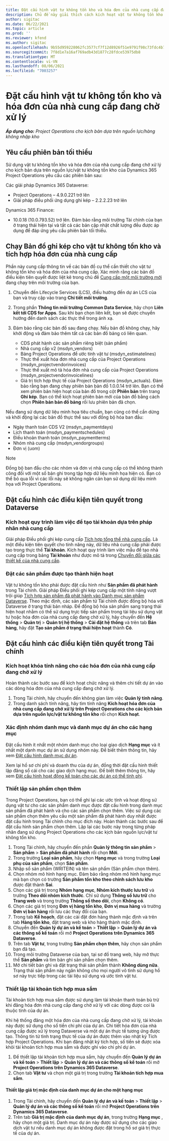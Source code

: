 ```yaml
---
title: Đặt cấu hình vật tư không tồn kho và hóa đơn của nhà cung cấp đang chờ xử lý
description: Chủ đề này giải thích cách kích hoạt vật tư không tồn kho và hóa đơn của nhà cung cấp đang chờ xử lý.
author: sigitac
ms.date: 06/22/2021
ms.topic: article
ms.prod: ''
ms.reviewer: kfend
ms.author: sigitac
ms.openlocfilehash: 9b55d959228062fc3577cf7f12d8926f51e9791f98c73fdc4b78251312a8a77a
ms.sourcegitcommit: 7f8d1e7a16af769adb43d1877c28fdce53975db8
ms.translationtype: MT
ms.contentlocale: vi-VN
ms.lasthandoff: 08/06/2021
ms.locfileid: "7003257"
---
```

# <a name="configure-non-stocked-materials-and-pending-vendor-invoices"></a>Đặt cấu hình vật tư không tồn kho và hóa đơn của nhà cung cấp đang chờ xử lý

_**Áp dụng cho:** Project Operations cho kịch bản dựa trên nguồn lực/hàng không nhập kho_

## <a name="minimum-version-requirement"></a>Yêu cầu phiên bản tối thiểu

Sử dụng vật tư không tồn kho và hóa đơn của nhà cung cấp đang chờ xử lý cho kịch bản dựa trên nguồn lực/vật tư không tồn kho của Dynamics 365 Project Operations yêu cầu các phiên bản sau:

Các giải pháp Dynamics 365 Dataverse:

- Project Operations – 4.9.0.221 trở lên
- Giải pháp điều phối ứng dụng ghi kép – 2.2.2.23 trở lên

Dynamics 365 Finance:
- 10.0.18 (10.0.793.52) trở lên. Đảm bảo rằng môi trường Tài chính của bạn ở trạng thái hiện tại và tất cả các bản cập nhật chất lượng đều được áp dụng để đáp ứng yêu cầu phiên bản tối thiểu.

## <a name="run-dual-write-maps-for-non-stocked-materials-and-vendor-invoice-integration"></a>Chạy Bản đồ ghi kép cho vật tư không tồn kho và tích hợp hóa đơn của nhà cung cấp

Phần này cung cấp thông tin về các bản đồ cụ thể cần thiết cho vật tư không tồn kho và hóa đơn của nhà cung cấp. Xác minh rằng các bản đồ điều kiện tiên quyết được liệt kê trong chủ đề [Cung cấp một môi trường mới](../environment/resource-provision-new-environment.md#run-project-operations-dual-write-maps) đang chạy trên môi trường của bạn.

1. Chuyển đến Lifecycle Services (LCS), điều hướng đến dự án LCS của bạn và truy cập vào trang **Chi tiết môi trường**.
2. Trong phần **Thông tin môi trường Common Data Service**, hãy chọn **Liên kết tới CDS for Apps**. Sau khi bạn chọn liên kết, bạn sẽ được chuyển hướng đến danh sách các thực thể trong ánh xạ.
3. Đảm bảo rằng các bản đồ sau đang chạy. Nếu bản đồ không chạy, hãy khởi động và đảm bảo thêm tất cả các bản đồ bảng có liên quan.

    - CDS phát hành các sản phẩm riêng biệt (sản phẩm)
    - Nhà cung cấp v2 (msdyn_vendors)
    - Bảng Project Operations để ước tính vật tư (msdyn_estimatelines)
    - Thực thể xuất hóa đơn nhà cung cấp của Project Operations (msdyn_projectvendorinvoices)
    - Thực thể xuất mô tả hóa đơn nhà cung cấp của Project Operations (msdyn_projectvendorinvoicelines)
    - Giá trị tích hợp thực tế của Project Operations (msdyn_actuals). Đảm bảo rằng bạn đang chạy phiên bản bản đồ 1.0.0.14 trở lên. Bạn có thể xem phiên bản hiện hoạt của bản đồ trong cột **Phiên bản** trên trang **Ghi kép**. Bạn có thể kích hoạt phiên bản mới của bản đồ bằng cách chọn **Phiên bản bản đồ bảng** rồi lưu phiên bản đã chọn.

Nếu đang sử dụng dữ liệu minh họa tiêu chuẩn, bạn cũng có thể cần dừng và khởi động lại các bản đồ thực thể sau với đồng bộ hóa ban đầu:
  - Ngày thanh toán CDS V2 (msdyn_paymentdays)
  - Lịch thanh toán (msdyn_paymentschedules)
  - Điều khoản thanh toán (msdyn_paymentterms)
  - Nhóm nhà cung cấp (msdyn_vendorgroups)
  - Đơn vị (uom)

> [!NOTE]
> Đồng bộ ban đầu cho các nhóm và đơn vị nhà cung cấp có thể không thành công đối với một số bản ghi trong tập hợp dữ liệu minh họa hiện có. Bạn có thể bỏ qua lỗi vì các lỗi này sẽ không ngăn cản bạn sử dụng dữ liệu minh họa với Project Operations.

## <a name="configure-prerequisites-in-dataverse"></a>Đặt cấu hình các điều kiện tiên quyết trong Dataverse

### <a name="activate-workflow-to-create-accounts-based-on-vendor-entity"></a>Kích hoạt quy trình làm việc để tạo tài khoản dựa trên pháp nhân nhà cung cấp

Giải pháp Điều phối ghi kép cung cấp [Tích hợp tổng thể nhà cung cấp](/dynamics365/fin-ops-core/dev-itpro/data-entities/dual-write/vendor-mapping). Là một điều kiện tiên quyết cho tính năng này, dữ liệu nhà cung cấp phải được tạo trong thực thể **Tài khoản**. Kích hoạt quy trình làm việc mẫu để tạo nhà cung cấp trong bảng **Tài khoản** như được mô tả trong [Chuyển đổi giữa các thiết kế của nhà cung cấp](/dynamics365/fin-ops-core/dev-itpro/data-entities/dual-write/vendor-switch).

### <a name="set-products-to-be-created-as-active"></a>Đặt các sản phẩm được tạo thành hiện hoạt

Vật tư không tồn kho phải được đặt cấu hình như **Sản phẩm đã phát hành** trong Tài chính. Giải pháp Điều phối ghi kép cung cấp một tính năng vượt trội giúp [Tích hợp sản phẩm đã phát hành vào Danh mục sản phẩm Dataverse](/dynamics365/fin-ops-core/dev-itpro/data-entities/dual-write/product-mapping). Theo mặc định, các sản phẩm từ Tài chính được đồng bộ hóa với Dataverse ở trạng thái bản nháp. Để đồng bộ hóa sản phẩm sang trạng thái hiện hoạt nhằm có thể sử dụng trực tiếp sản phẩm trong tài liệu sử dụng vật tư hoặc hóa đơn của nhà cung cấp đang chờ xử lý, hãy chuyển đến **Hệ thống** > **Quản trị** > **Quản trị hệ thống** > **Cài đặt hệ thống** và trên tab **Bán hàng**, hãy đặt **Tạo sản phẩm ở trạng thái hiện hoạt** thành **Có**.

## <a name="configure-prerequisites-in-finance"></a>Đặt cấu hình các điều kiện tiên quyết trong Tài chính

### <a name="enable-the-feature-key-for-pending-vendor-invoices"></a>Kích hoạt khóa tính năng cho các hóa đơn của nhà cung cấp đang chờ xử lý

Hoàn thành các bước sau để kích hoạt chức năng và thêm chi tiết dự án vào các dòng hóa đơn của nhà cung cấp đang chờ xử lý.

1. Trong Tài chính, hãy chuyển đến không gian làm việc **Quản lý tính năng**.
2. Trong danh sách tính năng, hãy tìm tính năng **Kích hoạt hóa đơn của nhà cung cấp đang chờ xử lý trên Project Operations cho các kịch bản dựa trên nguồn lực/vật tư không tồn kho** rồi chọn **Kích hoạt**.

### <a name="define-category-groups-and-project-categories-for-items"></a>Xác định nhóm danh mục và danh mục dự án cho các hạng mục

Đặt cấu hình ít nhất một nhóm danh mục cho loại giao dịch **Hạng mục** và ít nhất một danh mục dự án sử dụng nhóm này. Để biết thêm thông tin, hãy xem [Đặt cấu hình danh mục dự án](../project-accounting/configure-project-categories.md#category-groups).

Xem lại hồ sơ chi phí và doanh thu của dự án, đồng thời đặt cấu hình thiết lập đăng sổ cái cho các giao dịch hạng mục. Để biết thêm thông tin, hãy xem [Đặt cấu hình hoạt động kế toán cho các dự án có thể tính phí](../project-accounting/configure-accounting-billable-projects.md).

### <a name="set-up-a-write-in-product"></a>Thiết lập sản phẩm chọn thêm

Trong Project Operations, bạn có thể ghi lại các ước tính và hoạt động sử dụng vật tư cho các sản phẩm danh mục được đặt cấu hình trong danh mục sản phẩm đã phát hành và cho các sản phẩm chọn thêm. Việc sử dụng các sản phẩm chọn thêm yêu cầu một sản phẩm đã phát hành duy nhất được đặt cấu hình trong Tài chính cho mục đích này. Hoàn thành các bước sau để đặt cấu hình sản phẩm chọn thêm. Lặp lại các bước này trong từng pháp nhân đang sử dụng Project Operations cho các kịch bản nguồn lực/vật tư không tồn kho.

1. Trong Tài chính, hãy chuyển đến phần **Quản lý thông tin sản phẩm** > **Sản phẩm** > **Sản phẩm đã phát hành** rồi chọn **Mới**.
2. Trong trường **Loại sản phẩm**, hãy chọn **Hạng mục** và trong trường **Loại phụ của sản phẩm**, chọn **Sản phẩm**.
3. Nhập số sản phẩm (WRITEIN) và tên sản phẩm (Sản phẩm chọn thêm).
4. Chọn nhóm mô hình hạng mục. Đảm bảo rằng nhóm mô hình hạng mục mà bạn chọn có trường **Sản phẩm tồn kho theo chính sách lưu kho** được đặt thành **Sai**.
5. Chọn các giá trị trong **Nhóm hạng mục**, **Nhóm kích thước lưu trữ** và trường **Theo dõi nhóm kích thước**. Chỉ sử dụng **Thông số lưu trữ** cho **Trang web** và trong trường **Thông số theo dõi**, chọn **Không có**.
6. Chọn các giá trị trong **Đơn vị hàng tồn kho**, **Đơn vị mua hàng** và trường **Đơn vị bán hàng** rồi lưu các thay đổi của bạn.
7. Trong tab **Kế hoạch**, đặt các cài đặt đơn hàng thành mặc định và trên tab **Hàng tồn kho**, đặt trang web và kho hàng thành mặc định.
8. Chuyển đến **Quản lý dự án và kế toán** > **Thiết lập** > **Quản lý dự án và các thông số kế toán** rồi mở **Project Operations trên Dynamics 365 Dataverse**. 
9. Trên tab **Vật tư**, trong trường **Sản phẩm chọn thêm**, hãy chọn sản phẩm bạn đã tạo.
10. Trong môi trường Dataverse của bạn, tại sơ đồ trang web, hãy mở thực thể **Sản phẩm** và tìm bản ghi sản phẩm chọn thêm. 
11. Mở chi tiết bản ghi và đặt trạng thái sản phẩm thành **Không dùng nữa**. Trạng thái sản phẩm này ngăn không cho mọi người vô tình sử dụng hồ sơ này trực tiếp trong các tài liệu sử dụng và ước tính vật tư.

### <a name="set-up-a-procurement-integration-account"></a>Thiết lập tài khoản tích hợp mua sắm

Tài khoản tích hợp mua sắm được sử dụng làm tài khoản thanh toán bù trừ khi đăng hóa đơn nhà cung cấp đang chờ xử lý với các dòng được coi là thuộc tính của dự án.

Khi hệ thống đăng một hóa đơn của nhà cung cấp đang chờ xử lý, tài khoản này được sử dụng cho số tiền chi phí của dự án. Chi tiết hóa đơn của nhà cung cấp được xử lý trong Dataverse và một dự án thực tế tương ứng được tạo. Thông tin từ tình trạng thực tế của dự án được thêm vào nhật ký Tích hợp Project Operations. Khi bạn đăng nhật ký tích hợp, số tiền sẽ được xóa khỏi tài khoản tích hợp mua sắm và được ghi vào chi phí dự án.

1. Để thiết lập tài khoản tích hợp mua sắm, hãy chuyển đến **Quản lý dự án và kế toán** > **Thiết lập** > **Quản lý dự án và các thông số kế toán** rồi mở **Project Operations trên Dynamics 365 Dataverse**. 
2. Chọn tab **Vật tư** và chọn một giá trị trong trường **Tài khoản tích hợp mua sắm**.

#### <a name="set-up-project-category-defaults-for-an-item"></a>Thiết lập giá trị mặc định của danh mục dự án cho một hạng mục

1. Trong Tài chính, hãy chuyển đến **Quản lý dự án và kế toán** > **Thiết lập** > **Quản lý dự án và các thông số kế toán** rồi mở **Project Operations trên Dynamics 365 Dataverse**. 
2. Trên tab **Giá trị mặc định của danh mục dự án**, trong trường **Hạng mục** , hãy chọn một giá trị. Danh mục dự án này được sử dụng cho các giao dịch vật tư nếu danh mục dự án không được đặt trong hồ sơ giá trị thực tế của dự án.
